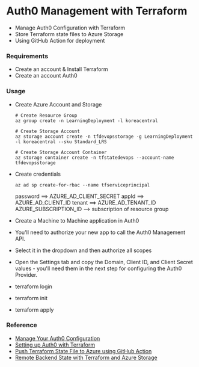 # Auth0 Management with Terraform
+ Manage Auth0 Configuration with Terraform
+ Store Terraform state files to Azure Storage
+ Using GitHub Action for deployment

### Requirements
+ Create an account & Install Terraform
+ Create an account Auth0


### Usage
+ Create Azure Account and Storage
    ```
    # Create Resource Group
    az group create -n LearningDeployment -l koreacentral

    # Create Storage Account
    az storage account create -n tfdevopsstorage -g LearningDeployment -l koreacentral --sku Standard_LRS

    # Create Storage Account Container
    az storage container create -n tfstatedevops --account-name tfdevopsstorage
    ```

+ Create credentials
    ```
    az ad sp create-for-rbac --name tfserviceprincipal
    ```
    password ==> AZURE_AD_CLIENT_SECRET
    appId ==> AZURE_AD_CLIENT_ID
    tenant ==> AZURE_AD_TENANT_ID
    AZURE_SUBSCRIPTION_ID --> subscription of resource group

+ Create a Machine to Machine application in Auth0
+ You'll need to authorize your new app to call the Auth0 Management API.
+ Select it in the dropdown and then authorize all scopes
+ Open the Settings tab and copy the Domain, Client ID, and Client Secret values - you'll need them in the next step for configuring the Auth0 Provider.
+ terraform login
+ terraform init
+ terraform apply

### Reference
+ [Manage Your Auth0 Configuration](https://auth0.com/blog/use-terraform-to-manage-your-auth0-configuration/)
+ [Setting up Auth0 with Terraform](https://hceris.com/setting-up-auth0-with-terraform/)
+ [Push Terraform State File to Azure using GitHub Action](https://thomasthornton.cloud/2021/03/19/deploy-terraform-using-github-actions-into-azure/)
+ [Remote Backend State with Terraform and Azure Storage](https://www.ciraltos.com/remote-backend-state-with-terraform-and-azure-storage/)